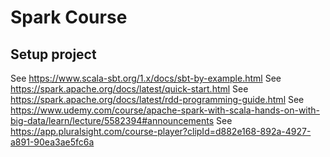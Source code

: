 # Spark Course

## Setup project

See https://www.scala-sbt.org/1.x/docs/sbt-by-example.html
See https://spark.apache.org/docs/latest/quick-start.html
See https://spark.apache.org/docs/latest/rdd-programming-guide.html
See https://www.udemy.com/course/apache-spark-with-scala-hands-on-with-big-data/learn/lecture/5582394#announcements
See https://app.pluralsight.com/course-player?clipId=d882e168-892a-4927-a891-90ea3ae5fc6a
